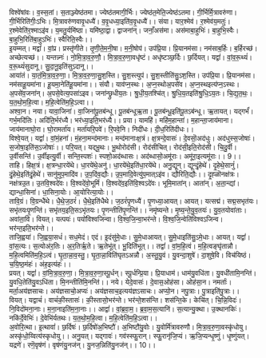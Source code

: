 

  
विश्वे॑षांवः। व॒स्स॒तां। स॒ताञ्ज्येष्ठ॑तमा। ज्येष्ठ॑तमागी॒र्भिः। ज्येष्ठ॑त॒मेति॒ज्येष्ठ॑ऽतमा। गी॒र्भिर्मि॒त्रावरु॑णा। गी॒र्भिरिति॑गीः॒ऽभिः। मि॒त्रावरु॑णवावृ॒धध्यै॑। व॒वृ॒धध्या॒इति॑व॒वृ॒धध्यै॑।। संया। यार॒श्मेव॑। र॒श्मेव॑य॒मतुः॑। र॒श्मेवेति॑र॒श्माऽइ॑व। य॒मतु॒र्यमि॑ष्ठा। यमि॑ष्ठा॒द्वा। द्वाजना॑न्। जनाँ॒अस॑मा। अस॑माबा॒हुभिः॑। बा॒हुभि॒स्वैः। बा॒हुभि॒रिति॑बा॒हुऽभिः॑। स्वैरिति॒स्वैः।।  
इ॒यम्मत्। मद्वां॑। वां॒प्र। प्रस्तृ॑णीते। तृ॒णी॒ते॒म॒नी॒षा। म॒नी॒षोप॑। उप॑प्रि॒या। प्रि॒यानम॑सा। नम॑साब॒र्हिः। ब॒र्हिरच्छ॑। अच्छेत्यच्छ॑।। यन्तन्न्नः॑। नो॒मि॒त्रा॒व॒रु॒णौ॒। मि॒त्रा॒व॒रु॒णा॒वधृ॑ष्टं। अधृ॑ष्टञ्छ॒र्दिः। छ॒र्दियत्। यद्वां॑। वां॒व॒रू॒थ्यं॑। व॒रू॒थ्यं॑सुदानू। सु॒दा॒नू॒इति॑सुऽदानू।।  
आया॑तं। या॒तं॒मि॒त्रा॒व॒रु॒णा॒। मि॒त्रा॒व॒रु॒णा॒सु॒श॒स्ति। सु॒श॒स्त्युप॑। सु॒श॒स्तीति॑सु॒ऽश॒स्ति। उप॑प्रि॒या। प्रि॒यानम॑सा। नम॑साहू॒यमा॑ना। हू॒यमा॒नेति॑हू॒यमा॑ना।। संयौ। याव॑प्न॒स्थः। अ॒प्न॒स्थोअ॒पसे॑व। अ॒प्न॒स्थइत्य॑प्न॒ऽस्थः। अ॒पसे॑व॒जना॑न्। अ॒पसे॒वेत्य॒पसा॑ऽइव। जना॑न्छ्रुधीय॒तः। श्रु॒धी॒य॒तश्चि॑त्। श्रु॒धि॒य॒तइति॑श्रु॒धि॒ऽय॒तः। चि॒द्य॒त॒थः॒। य॒त॒थो॒म॒हि॒त्वा। म॒हि॒त्वेति॑म॒हि॒ऽत्वा।।  
अश्वा॒न। नया। यावा॒जिना॑। वा॒जिना॑पू॒तब॑न्धू। पू॒तब॑न्धूऋ॒ता। पू॒तब॑न्धू॒इति॑पू॒तऽब॑न्धू। ऋ॒तायत्। यद्गर्भं॑। गर्भ॒मदि॑तिः। अदि॑ति॒र्भर॑ध्यै। भर॑ध्या॒इति॒भर॑ध्यै।। प्रया। यामहि॑। महि॑म॒हान्ता॑। म॒हान्ता॒जाय॑माना। जाय॑मानाघो॒रा। घो॒रामर्ता॑य। मर्ता॑यरि॒पवे॑। रि॒पवे॒नि। निदी॑धः। दी॒ध॒रिति॑दीधः।।  
विश्वे॒यत्। यद्वां॑। वां॒मं॒हना॑। मं॒हना॒मन्द॑मानाः। मन्द॑मानाःक्ष॒त्रं। क्ष॒त्रन्दे॒वासः॑। दे॒वसॊ॒अद॑धुः। अद॑धुस्स॒जोषाः॑। स॒जोषा॒इति॑स॒ऽजोषाः॑।। परि॒यत्। यद्भू॒थः। भू॒थोरोद॑सी। रोद॑सीचित्। रोद॑सी॒इति॒रोद॑सी। चि॒दु॒र्वी। उ॒र्वीसन्ति॑। उ॒र्वीइत्यु॒र्वी। सन्ति॒स्पशः॑। स्पशो॒अद॑ब्धासः। अद॑ब्धासो॒अमू॑राः। अमू॑रा॒इत्यमू॑राः।। 9।।  
ताहि। हिक्ष॒त्रं। क्ष॒त्रन्धा॒रये॑थे। धा॒रये॑थे॒अनु॑। धा॒रये॑थे॒इति॑धा॒रये॑थे। अनु॒द्यून्। द्यून्दृं॒हेथे॑। दृ॒हेथे॒सानुं॑। दृं॒हेथे॒इति॑दृं॒हेथे॑। सानु॑मुप॒मादि॑व। उ॒प॒दि॑व॒द्यौः। उ॒प॒मादि॒वेत्यु॑प॒मात्ऽइ॑व। द्यौरिति॒द्यौः।। दृ॒ह्ळॊनक्ष॑त्रः। नक्ष॑त्रउ॒त। उ॒तवि॒श्वदे॑वः। वि॒श्वदे॑वो॒भूमिं॑। वि॒श्वदे॑व॒इति॑वि॒श्वऽदे॑वः। भूमि॒माता॑न्। आता॑न्। अ॒ता॒न्द्यां। द्यान्धा॒सिना॑। धा॒सिना॒योः। आ॒योरित्या॒योः।।  
तावि॒ग्रं। वि॒ग्रन्धै॑थे। धै॒थे॒ज॒ठरं॑। धै॒थे॒इति॑धैथे। ज॒ठरं॑पृ॒णध्यै॑। पृ॒णध्या॒आयत्। आयत्। यत्सद्म॑। सद्म॒सभृत॑यः। सभृ॑तयःपृ॒णन्ति॑। सभृ॑तय॒इति॒सऽभृ॑तयः। पृ॒णन्तीति॑पृ॒णन्ति॑।। नमृ॑ष्यन्ते। मृ॒ष्य॒न्ते॒यु॒व॒तयः॑। यु॒व॒तयोवा॑ताः। अवा॑ता॒वि। वियत्। यत्पयः॑। पयो॑विश्वजिन्वा। वि॒श्व॒जि॒न्वा॒भर॑न्ते। वि॒श्व॒जि॒न्वेति॑विश्वऽजिन्व। भर॑न्त॒इति॒भर॑न्ते।।  
ताजि॒ह्वया॑। जि॒ह्वया॒सधं॑। सध॒मेदं। एदं। इ॒दंसु॑मे॒धाः। सु॒मे॒धाआयत्। सु॒मे॒धाइति॑सु॒ऽमे॒धाः। आयत्। यद्वां॑। वां॒स॒त्यः। स॒त्योअ॑र॒तिः। अ॒र॒तिर्ऋ॒ते। ऋ॒तेभू॑त्। भू॒दिति॑भूत्।। तद्वां॑। वां॒म॒हि॒त्वं। म॒हि॒त्वङ्घृ॑तान्नौ। म॒हि॒त्वमिति॑म॒हि॒ऽत्वं। घृ॒ता॒न्ना॒व॒स्तु॒। घृ॒ता॒न्ना॒विति॑घृतऽअन्नौ। अ॒स्तु॒यु॒वं। यु॒वन्दा॒शुषे॑। दा॒शुषे॒वि। विच॑यिष्ठं। च॒यि॒ष्ठ॒मंहः॑। अंह॒इत्यंहः॑।।  
प्रयत्। यद्वां॑। वां॒मि॒त्रा॒व॒रु॒णा॒। मि॒त्रा॒व॒रु॒णा॒स्पू॒र्धन्। स्पू॒र्धन्प्रि॒या। प्रि॒याधाम॑। धाम॑यु॒वधि॑ता। यु॒वधी॑तामि॒नन्ति॑। यु॒वधि॒तेति॑यु॒वऽधि॑ता। मि॒नन्तीति॑मि॒नन्ति॑।। नये। येदे॒वासः॑। दे॒वास॒ओह॑सा। ओह॑सा॒न। नमर्ताः॑। मर्ता॒अय॑ज्ञसाचः। अय॑ज्ञसाचो॒अप्यः॑। अय॑ज्ञसाच॒इत्यय॑ज्ञऽसाचः। अप्यो॒न। नपु॒त्राः। पु॒त्राइति॑पु॒त्राः।।  
वियत्। यद्वाचं॑। वाचं॑की॒स्तासः॑। की॒स्तासो॒भर॑न्ते। भर॑न्ते॒शस॑न्ति। शस॑न्ति॒के। केचि॑त्। चि॒न्नि॒विदः॑। नि॒विदो॑मना॒नाः। म॒ना॒नाइति॑म॒ना॒नाः।। आद्वां॑। वां॒ब्र॒वा॒म॒। ब्र॒वा॒म॒स॒त्यानि॑। स॒त्यान्यु॒क्था। उ॒क्थानकिः॑। नकि॑र्दे॒वेभिः॑। दे॒वेभि॑र्यतथः। य॒त॒थो॒म॒हि॒त्वा। म॒हि॒त्वेति॑म॒हि॒ऽत्वा।।  
अ॒वोरि॒त्था। इ॒त्थावां॑। छ॒र्दिषः॑। छ॒र्दिषो॑अ॒भिष्टौ॑। अ॒भिष्टौ॑यु॒वोः। यु॒वोर्मि॑त्रावरुणौ। मि॒त्रा॒व॒रु॒णा॒वस्कृ॑धोयु। अस्कृ॑धो॒य्वित्य॑स्कृधोयु।। अनु॒यत्। यद्गावः॑। गव॑स्स्फु॒रान्। स्फु॒रानृ॑जि॒प्यं। ऋ॒जि॒प्यन्धृ॒ष्णुं। धृ॒ष्णुंयत्। यद्रणे॑। रणॆ॒वृष॑णं। वृष॑णंयु॒नज॑न्। यु॒नज॒न्निति॑यु॒नज॑न्।। 10।।  
